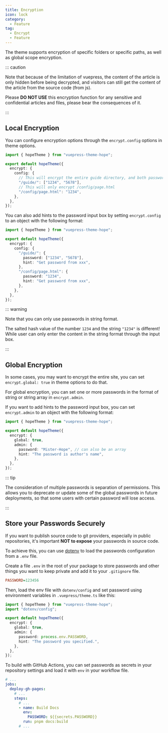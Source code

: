 ```yaml
---
title: Encryption
icon: lock
category:
  - Feature
tag:
  - Encrypt
  - Feature
---
```


The theme supports encryption of specific folders or specific paths, as well as global scope encryption.

::: caution

Note that because of the limitation of vuepress, the content of the article is only hidden before being decrypted, and visitors can still get the content of the article from the source code (from js).

Please **DO NOT USE** this encryption function for any sensitive and confidential articles and files, please bear the consequences of it.

:::

<!-- more -->

## Local Encryption

You can configure encryption options through the `encrypt.config` options in theme options.

```ts twoslash {7,9} title=".vuepress/theme.ts"
import { hopeTheme } from "vuepress-theme-hope";

export default hopeTheme({
  encrypt: {
    config: {
      // This will encrypt the entire guide directory, and both passwords are available
      "/guide/": ["1234", "5678"],
      // This will only encrypt /config/page.html
      "/config/page.html": "1234",
    },
  },
});
```

You can also add hints to the password input box by setting `encrypt.config` to an object with the following format:

```ts twoslash {6-13} title=".vuepress/theme.ts"
import { hopeTheme } from "vuepress-theme-hope";

export default hopeTheme({
  encrypt: {
    config: {
      "/guide/": {
        password: ["1234", "5678"],
        hint: "Get password from xxx",
      },
      "/config/page.html": {
        password: "1234",
        hint: "Get password from xxx",
      },
    },
  },
});
```

::: warning

Note that you can only use passwords in string format.

The salted hash value of the number `1234` and the string `"1234"` is different! While user can only enter the content in the string format through the input box.

:::

## Global Encryption

In some cases, you may want to encrypt the entire site, you can set `encrypt.global: true` in theme options to do that.

For global encryption, you can set one or more passwords in the format of string or string array in `encrypt.admin`.

If you want to add hints to the password input box, you can set `encrypt.admin` to an object with the following format:

```ts twoslash {5-9} title=".vuepress/theme.ts"
import { hopeTheme } from "vuepress-theme-hope";

export default hopeTheme({
  encrypt: {
    global: true,
    admin: {
      password: "Mister-Hope", // can also be an array
      hint: "The password is author's name",
    },
  },
});
```

::: tip

The consideration of multiple passwords is separation of permissions. This allows you to deprecate or update some of the global passwords in future deployments, so that some users with certain password will lose access.

:::

## Store your Passwords Securely

If you want to publish source code to git providers, especially in public repositories, it's important **NOT to expose** your passwords in source code.

To achieve this, you can use [dotenv](https://www.npmjs.com/package/dotenv) to load the passwords configuration from a `.env` file.

Create a file `.env` in the root of your package to store passwords and other things you want to keep private and add it to your `.gitignore` file.

```ini title=".env"
PASSWORD=123456
```

Then, load the env file with `dotenv/config` and set password using environment variables in `.vuepress/theme.ts` like this:

```ts twoslash{2,8} title=".vuepress/theme.ts"
import { hopeTheme } from "vuepress-theme-hope";
import "dotenv/config";

export default hopeTheme({
  encrypt: {
    global: true,
    admin: {
      password: process.env.PASSWORD,
      hint: "The password you specified.",
    },
  },
});
```

To build with GitHub Actions, you can set passwords as secrets in your repository settings and load it with `env` in your workflow file.

```yaml title=".github/workflows/deploy-docs.yml"
# ...
jobs:
  deploy-gh-pages:
    # ...
    steps:
      # ...
      - name: Build Docs
        env:
          PASSWORD: ${{secrets.PASSWORD}}
        run: pnpm docs:build
      # ...
```
